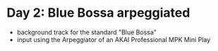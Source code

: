 # Day 2: Blue Bossa arpeggiated

- background track for the standard "Blue Bossa"
- input using the Arpeggiator of an AKAI Professional MPK Mini Play
